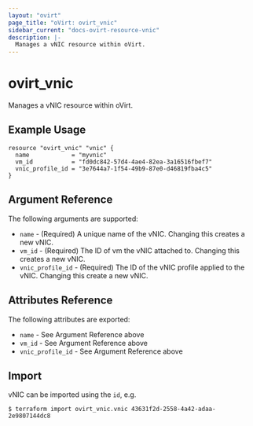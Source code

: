```yaml
---
layout: "ovirt"
page_title: "oVirt: ovirt_vnic"
sidebar_current: "docs-ovirt-resource-vnic"
description: |-
  Manages a vNIC resource within oVirt.
---
```


# ovirt\_vnic

Manages a vNIC resource within oVirt.

## Example Usage

```hcl
resource "ovirt_vnic" "vnic" {
  name            = "myvnic"
  vm_id           = "fd0dc842-57d4-4ae4-82ea-3a16516fbef7"
  vnic_profile_id = "3e7644a7-1f54-49b9-87e0-d46819fba4c5"
}
```

## Argument Reference

The following arguments are supported:

* `name` - (Required) A unique name of the vNIC. Changing this creates a new vNIC.
* `vm_id` - (Required) The ID of vm the vNIC attached to. Changing this creates a new vNIC.
* `vnic_profile_id` - (Required) The ID of the vNIC profile applied to the vNIC. Changing this create a new vNIC.

## Attributes Reference

The following attributes are exported:

* `name` - See Argument Reference above
* `vm_id` - See Argument Reference above
* `vnic_profile_id` - See Argument Reference above

## Import

vNIC can be imported using the `id`, e.g.

```
$ terraform import ovirt_vnic.vnic 43631f2d-2558-4a42-adaa-2e9807144dc8
```